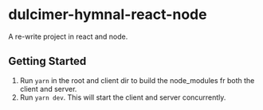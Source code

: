 # dulcimer-hymnal-react-node
A re-write project in react and node. 

## Getting Started
1. Run ```yarn``` in the root and client dir to build the node_modules fr both the client and server. 
2. Run ```yarn dev```. This will start the client and server concurrently. 

